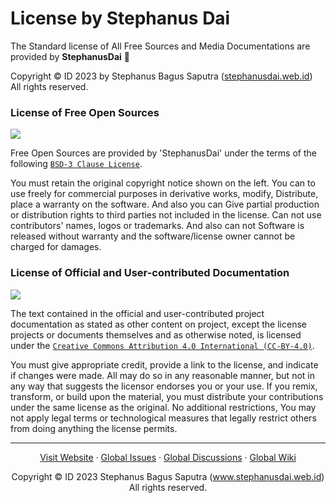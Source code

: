 # License by Stephanus Dai

The Standard license of All Free Sources and Media Documentations are provided by **StephanusDai** :gem:

Copyright &copy; ID 2023 by Stephanus Bagus Saputra ([stephanusdai.web.id][link])<br>
All rights reserved.

### License of Free Open Sources

[![](https://upload.wikimedia.org/wikipedia/commons/thumb/1/18/Bsd-license-icon-120x42.svg/120px-Bsd-license-icon-120x42.svg.png)][bsd]

Free Open Sources are provided by 'StephanusDai' under the terms of the following [`BSD-3 Clause License`][license].

You must retain the original copyright notice shown on the left. You can to use freely for commercial purposes in derivative works, modify, Distribute, place a warranty on the software. And also you can Give partial production or distribution rights to third parties not included in the license. Can not use contributors' names, logos or trademarks. And also can not Software is released without warranty and the software/license owner cannot be charged for damages.

### License of Official and User-contributed Documentation

[![](https://i.creativecommons.org/l/by/4.0/88x31.png)][cc-by]

The text contained in the official and user-contributed project documentation as stated as other content on project, except the license projects or documents themselves and as otherwise noted, is licensed under the [`Creative Commons Attribution 4.0 International (CC-BY-4.0)`][license-doc].

You must give appropriate credit, provide a link to the license, and indicate if changes were made. All may do so in any reasonable manner, but not in any way that suggests the licensor endorses you or your use. If you remix, transform, or build upon the material, you must distribute your contributions under the same license as the original. No additional restrictions, You may not apply legal terms or technological measures that legally restrict others from doing anything the license permits.

***

<p align="center">
    <a href="https://www.stephanusdai.web.id">Visit Website</a>
    ·
    <a href="https://github.com/wiefunkdai/.github/issues/new/choose">Global Issues</a>
    ·
    <a href="https://github.com/wiefunkdai/.github/discussions">Global Discussions</a>
    ·
    <a href="https://github.com/wiefunkdai/.github/wiki">Global Wiki</a>
</p>
<p align="center">
  Copyright &copy; ID 2023 Stephanus Bagus Saputra &#40;<a href="https://www.stephanusdai.web.id">www.stephanusdai.web.id</a>&#41;<br>
  All rights reserved.
</p>

<!-- Definitions -->

[link]: https://www.stephanusdai.web.id

[license]: https://github.com/wiefunkdai/.github/blob/master/LICENSE_CODE

[license-doc]: https://github.com/wiefunkdai/.github/blob/master/LICENSE_DOC

[bsd]: https://opensource.org/license/bsd-3-clause

[cc-by]: https://creativecommons.org/licenses/by/4.0/legalcode
